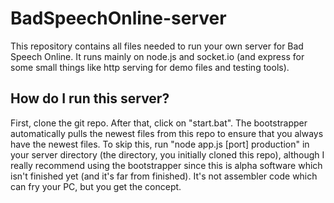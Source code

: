 # BadSpeechOnline-server

This repository contains all files needed to run your own server for Bad Speech Online. It runs mainly on node.js and socket.io (and express for some small things like http serving for demo files and testing tools).

## How do I run this server?
First, clone the git repo. After that, click on "start.bat". The bootstrapper automatically pulls the newest files from this repo to ensure that you always have the newest files. To skip this, run "node app.js [port] production" in your server directory (the directory, you initially cloned this repo), although I really recommend using the bootstrapper since this is alpha software which isn't finished yet (and it's far from finished). It's not assembler code which can fry your PC, but you get the concept.
